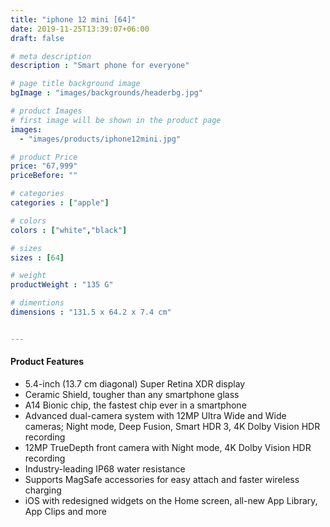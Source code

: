 ```yaml
---
title: "iphone 12 mini [64]"
date: 2019-11-25T13:39:07+06:00
draft: false

# meta description
description : "Smart phone for everyone"

# page title background image
bgImage : "images/backgrounds/headerbg.jpg"

# product Images
# first image will be shown in the product page
images:
  - "images/products/iphone12mini.jpg"

# product Price
price: "67,999"
priceBefore: ""

# categories
categories : ["apple"]

# colors 
colors : ["white","black"]

# sizes
sizes : [64]

# weight
productWeight : "135 G"

# dimentions
dimensions : "131.5 x 64.2 x 7.4 cm"


---
```




#### Product Features

* 5.4-inch (13.7 cm diagonal) Super Retina XDR display
* Ceramic Shield, tougher than any smartphone glass
* A14 Bionic chip, the fastest chip ever in a smartphone
* Advanced dual-camera system with 12MP Ultra Wide and Wide cameras; Night mode, Deep Fusion, Smart HDR 3, 4K Dolby Vision HDR recording
* 12MP TrueDepth front camera with Night mode, 4K Dolby Vision HDR recording
* Industry-leading IP68 water resistance
* Supports MagSafe accessories for easy attach and faster wireless charging
* iOS with redesigned widgets on the Home screen, all-new App Library, App Clips and more